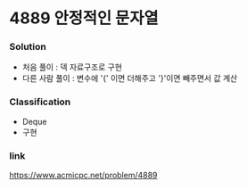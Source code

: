 # 4889 안정적인 문자열

### Solution
* 처음 풀이 : 덱 자료구조로 구현
* 다른 사람 풀이 : 변수에 '{' 이면 더해주고 '}'이면 빼주면서 값 계산

### Classification
* Deque
* 구현

### link
https://www.acmicpc.net/problem/4889
